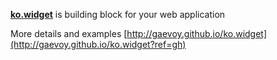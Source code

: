 [**ko.widget**](http://gaevoy.github.io/ko.widget?ref=gh) is building block for your web application

More details and examples [http://gaevoy.github.io/ko.widget](http://gaevoy.github.io/ko.widget?ref=gh)
